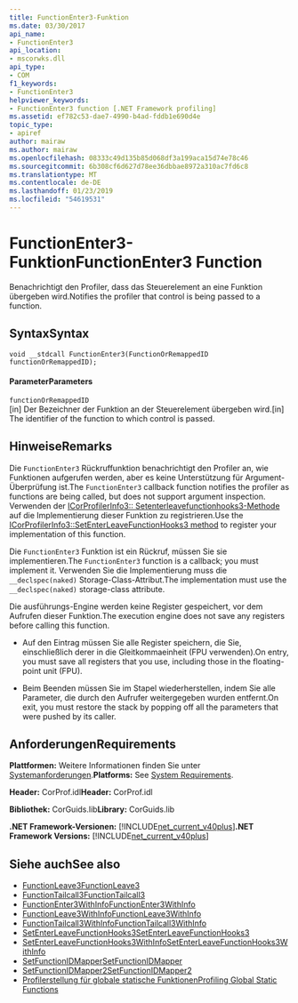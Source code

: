 ```yaml
---
title: FunctionEnter3-Funktion
ms.date: 03/30/2017
api_name:
- FunctionEnter3
api_location:
- mscorwks.dll
api_type:
- COM
f1_keywords:
- FunctionEnter3
helpviewer_keywords:
- FunctionEnter3 function [.NET Framework profiling]
ms.assetid: ef782c53-dae7-4990-b4ad-fddb1e690d4e
topic_type:
- apiref
author: mairaw
ms.author: mairaw
ms.openlocfilehash: 08333c49d135b85d068df3a199aca15d74e78c46
ms.sourcegitcommit: 6b308cf6d627d78ee36dbbae8972a310ac7fd6c8
ms.translationtype: MT
ms.contentlocale: de-DE
ms.lasthandoff: 01/23/2019
ms.locfileid: "54619531"
---
```

# <a name="functionenter3-function"></a><span data-ttu-id="e0cf3-102">FunctionEnter3-Funktion</span><span class="sxs-lookup"><span data-stu-id="e0cf3-102">FunctionEnter3 Function</span></span>
<span data-ttu-id="e0cf3-103">Benachrichtigt den Profiler, dass das Steuerelement an eine Funktion übergeben wird.</span><span class="sxs-lookup"><span data-stu-id="e0cf3-103">Notifies the profiler that control is being passed to a function.</span></span>  
  
## <a name="syntax"></a><span data-ttu-id="e0cf3-104">Syntax</span><span class="sxs-lookup"><span data-stu-id="e0cf3-104">Syntax</span></span>  
  
```  
void __stdcall FunctionEnter3(FunctionOrRemappedID functionOrRemappedID);  
```  
  
#### <a name="parameters"></a><span data-ttu-id="e0cf3-105">Parameter</span><span class="sxs-lookup"><span data-stu-id="e0cf3-105">Parameters</span></span>  
 `functionOrRemappedID`  
 <span data-ttu-id="e0cf3-106">[in] Der Bezeichner der Funktion an der Steuerelement übergeben wird.</span><span class="sxs-lookup"><span data-stu-id="e0cf3-106">[in] The identifier of the function to which control is passed.</span></span>  
  
## <a name="remarks"></a><span data-ttu-id="e0cf3-107">Hinweise</span><span class="sxs-lookup"><span data-stu-id="e0cf3-107">Remarks</span></span>  
 <span data-ttu-id="e0cf3-108">Die `FunctionEnter3` Rückruffunktion benachrichtigt den Profiler an, wie Funktionen aufgerufen werden, aber es keine Unterstützung für Argument-Überprüfung ist.</span><span class="sxs-lookup"><span data-stu-id="e0cf3-108">The `FunctionEnter3` callback function notifies the profiler as functions are being called, but does not support argument inspection.</span></span> <span data-ttu-id="e0cf3-109">Verwenden der [ICorProfilerInfo3:: Setenterleavefunctionhooks3-Methode](../../../../docs/framework/unmanaged-api/profiling/icorprofilerinfo3-setenterleavefunctionhooks3-method.md) auf die Implementierung dieser Funktion zu registrieren.</span><span class="sxs-lookup"><span data-stu-id="e0cf3-109">Use the [ICorProfilerInfo3::SetEnterLeaveFunctionHooks3 method](../../../../docs/framework/unmanaged-api/profiling/icorprofilerinfo3-setenterleavefunctionhooks3-method.md) to register your implementation of this function.</span></span>  
  
 <span data-ttu-id="e0cf3-110">Die `FunctionEnter3` Funktion ist ein Rückruf, müssen Sie sie implementieren.</span><span class="sxs-lookup"><span data-stu-id="e0cf3-110">The `FunctionEnter3` function is a callback; you must implement it.</span></span> <span data-ttu-id="e0cf3-111">Verwenden Sie die Implementierung muss die `__declspec(naked)` Storage-Class-Attribut.</span><span class="sxs-lookup"><span data-stu-id="e0cf3-111">The implementation must use the `__declspec(naked)` storage-class attribute.</span></span>  
  
 <span data-ttu-id="e0cf3-112">Die ausführungs-Engine werden keine Register gespeichert, vor dem Aufrufen dieser Funktion.</span><span class="sxs-lookup"><span data-stu-id="e0cf3-112">The execution engine does not save any registers before calling this function.</span></span>  
  
-   <span data-ttu-id="e0cf3-113">Auf den Eintrag müssen Sie alle Register speichern, die Sie, einschließlich derer in die Gleitkommaeinheit (FPU verwenden).</span><span class="sxs-lookup"><span data-stu-id="e0cf3-113">On entry, you must save all registers that you use, including those in the floating-point unit (FPU).</span></span>  
  
-   <span data-ttu-id="e0cf3-114">Beim Beenden müssen Sie im Stapel wiederherstellen, indem Sie alle Parameter, die durch den Aufrufer weitergegeben wurden entfernt.</span><span class="sxs-lookup"><span data-stu-id="e0cf3-114">On exit, you must restore the stack by popping off all the parameters that were pushed by its caller.</span></span>  
  
## <a name="requirements"></a><span data-ttu-id="e0cf3-115">Anforderungen</span><span class="sxs-lookup"><span data-stu-id="e0cf3-115">Requirements</span></span>  
 <span data-ttu-id="e0cf3-116">**Plattformen:** Weitere Informationen finden Sie unter [Systemanforderungen](../../../../docs/framework/get-started/system-requirements.md).</span><span class="sxs-lookup"><span data-stu-id="e0cf3-116">**Platforms:** See [System Requirements](../../../../docs/framework/get-started/system-requirements.md).</span></span>  
  
 <span data-ttu-id="e0cf3-117">**Header:** CorProf.idl</span><span class="sxs-lookup"><span data-stu-id="e0cf3-117">**Header:** CorProf.idl</span></span>  
  
 <span data-ttu-id="e0cf3-118">**Bibliothek:** CorGuids.lib</span><span class="sxs-lookup"><span data-stu-id="e0cf3-118">**Library:** CorGuids.lib</span></span>  
  
 <span data-ttu-id="e0cf3-119">**.NET Framework-Versionen:** [!INCLUDE[net_current_v40plus](../../../../includes/net-current-v40plus-md.md)]</span><span class="sxs-lookup"><span data-stu-id="e0cf3-119">**.NET Framework Versions:** [!INCLUDE[net_current_v40plus](../../../../includes/net-current-v40plus-md.md)]</span></span>  
  
## <a name="see-also"></a><span data-ttu-id="e0cf3-120">Siehe auch</span><span class="sxs-lookup"><span data-stu-id="e0cf3-120">See also</span></span>
- [<span data-ttu-id="e0cf3-121">FunctionLeave3</span><span class="sxs-lookup"><span data-stu-id="e0cf3-121">FunctionLeave3</span></span>](../../../../docs/framework/unmanaged-api/profiling/functionleave3-function.md)
- [<span data-ttu-id="e0cf3-122">FunctionTailcall3</span><span class="sxs-lookup"><span data-stu-id="e0cf3-122">FunctionTailcall3</span></span>](../../../../docs/framework/unmanaged-api/profiling/functiontailcall3-function.md)
- [<span data-ttu-id="e0cf3-123">FunctionEnter3WithInfo</span><span class="sxs-lookup"><span data-stu-id="e0cf3-123">FunctionEnter3WithInfo</span></span>](../../../../docs/framework/unmanaged-api/profiling/functionenter3withinfo-function.md)
- [<span data-ttu-id="e0cf3-124">FunctionLeave3WithInfo</span><span class="sxs-lookup"><span data-stu-id="e0cf3-124">FunctionLeave3WithInfo</span></span>](../../../../docs/framework/unmanaged-api/profiling/functionleave3withinfo-function.md)
- [<span data-ttu-id="e0cf3-125">FunctionTailcall3WithInfo</span><span class="sxs-lookup"><span data-stu-id="e0cf3-125">FunctionTailcall3WithInfo</span></span>](../../../../docs/framework/unmanaged-api/profiling/functiontailcall3withinfo-function.md)
- [<span data-ttu-id="e0cf3-126">SetEnterLeaveFunctionHooks3</span><span class="sxs-lookup"><span data-stu-id="e0cf3-126">SetEnterLeaveFunctionHooks3</span></span>](../../../../docs/framework/unmanaged-api/profiling/icorprofilerinfo3-setenterleavefunctionhooks3-method.md)
- [<span data-ttu-id="e0cf3-127">SetEnterLeaveFunctionHooks3WithInfo</span><span class="sxs-lookup"><span data-stu-id="e0cf3-127">SetEnterLeaveFunctionHooks3WithInfo</span></span>](../../../../docs/framework/unmanaged-api/profiling/icorprofilerinfo3-setenterleavefunctionhooks3withinfo-method.md)
- [<span data-ttu-id="e0cf3-128">SetFunctionIDMapper</span><span class="sxs-lookup"><span data-stu-id="e0cf3-128">SetFunctionIDMapper</span></span>](../../../../docs/framework/unmanaged-api/profiling/icorprofilerinfo-setfunctionidmapper-method.md)
- [<span data-ttu-id="e0cf3-129">SetFunctionIDMapper2</span><span class="sxs-lookup"><span data-stu-id="e0cf3-129">SetFunctionIDMapper2</span></span>](../../../../docs/framework/unmanaged-api/profiling/icorprofilerinfo3-setfunctionidmapper2-method.md)
- [<span data-ttu-id="e0cf3-130">Profilerstellung für globale statische Funktionen</span><span class="sxs-lookup"><span data-stu-id="e0cf3-130">Profiling Global Static Functions</span></span>](../../../../docs/framework/unmanaged-api/profiling/profiling-global-static-functions.md)
